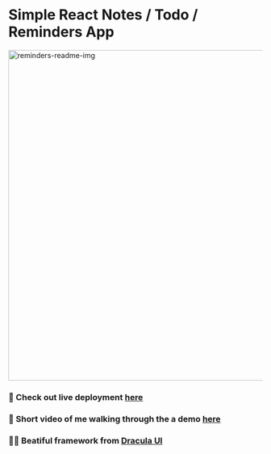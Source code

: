 # Simple React Notes / Todo / Reminders App 

<img width="656" alt="reminders-readme-img" src="https://user-images.githubusercontent.com/36191945/224390682-bd30ce06-c4f8-42da-bd4c-138a30a7601f.png">



### :notebook_with_decorative_cover: Check out live deployment [here](https://deft-sfogliatella-d33a5d.netlify.app/)

### :movie_camera: Short video of me walking through the a demo [here](https://www.loom.com/share/dd8c748610984619a97fe8ceba64dca5)

### :vampire_man: Beatiful framework from [Dracula UI](https://ui.draculatheme.com/)
